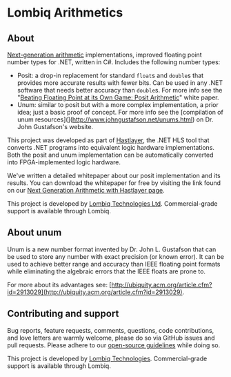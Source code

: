 # Lombiq Arithmetics

## About

[Next-generation arithmetic](https://posithub.org/) implementations, improved floating point number types for .NET, written in C#. Includes the following number types:

- Posit: a drop-in replacement for standard `float`s and `double`s that provides more accurate results with fewer bits. Can be used in any .NET software that needs better accuracy than `double`s. For more info see the "[Beating Floating Point at its Own Game: Posit Arithmetic](http://www.johngustafson.net/pdfs/BeatingFloatingPoint.pdf)" white paper.
- Unum: similar to posit but with a more complex implementation, a prior idea; just a basic proof of concept. For more info see the [compilation of unum resources](](http://www.johngustafson.net/unums.html) on Dr. John Gustafson's website.

This project was developed as part of [Hastlayer](https://hastlayer.com/), the .NET HLS tool that converts .NET programs into equivalent logic hardware implementations. Both the posit and unum implementation can be automatically converted into FPGA-implemented logic hardware.

We've written a detailed whitepaper about our posit implementation and its results. You can download the whitepaper for free by visiting the link found on our [Next Generation Arithmetic with Hastlayer page](https://hastlayer.com/arithmetics).

This project is developed by [Lombiq Technologies Ltd](https://lombiq.com/). Commercial-grade support is available through Lombiq.

## About unum

Unum is a new number format invented by Dr. John L. Gustafson that can be used to store any number with exact precision (or known error). It can be used to achieve better range and accuracy than IEEE floating point formats while eliminating the algebraic errors that the IEEE floats are prone to.

For more about its advantages see: [http://ubiquity.acm.org/article.cfm?id=2913029](http://ubiquity.acm.org/article.cfm?id=2913029).

## Contributing and support

Bug reports, feature requests, comments, questions, code contributions, and love letters are warmly welcome, please do so via GitHub issues and pull requests. Please adhere to our [open-source guidelines](https://lombiq.com/open-source-guidelines) while doing so.

This project is developed by [Lombiq Technologies](https://lombiq.com/). Commercial-grade support is available through Lombiq.
